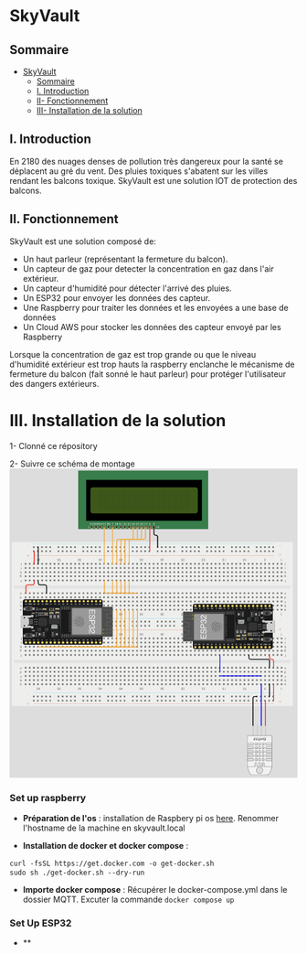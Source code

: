 # SkyVault

## Sommaire

- [SkyVault](#SkyVault)
  - [Sommaire](#sommaire)
  - [I. Introduction](#i-introduction)
  - [II- Fonctionnement](#ii-fonctionnement)
  - [III- Installation de la solution](#iii-installation-de-la-solution)


## I. Introduction

En 2180 des nuages denses de pollution très dangereux pour la santé se déplacent au gré du vent. Des pluies toxiques s'abatent sur les villes rendant les balcons toxique. 
SkyVault est une solution IOT de protection des balcons.

## II. Fonctionnement

SkyVault est une solution composé de:
- Un haut parleur (représentant la fermeture du balcon).
- Un capteur de gaz pour detecter la concentration en gaz dans l'air extérieur.
- Un capteur d'humidité pour détecter l'arrivé des pluies.
- Un ESP32 pour envoyer les données des capteur.
- Une Raspberry pour traiter les données et les envoyées a une base de données
- Un Cloud AWS pour stocker les données des capteur envoyé par les Raspberry

Lorsque la concentration de gaz est trop grande ou que le niveau d'humidité extérieur est trop hauts la raspberry enclanche le mécanisme de fermeture du balcon (fait sonné le haut parleur) pour protéger l'utilisateur des dangers extérieurs.

# III. Installation de la solution

1- Clonné ce répository

2- Suivre ce schéma de montage ![schéma installation](img/schema_montage.png)

### Set up raspberry
- **Préparation de l'os** : installation de Raspbery pi os [here](https://www.raspberrypi.com/software/). Renommer l'hostname de la machine en skyvault.local        

- **Installation de docker et docker compose** : 
```
curl -fsSL https://get.docker.com -o get-docker.sh
sudo sh ./get-docker.sh --dry-run
```
- **Importe docker compose** : Récupérer le docker-compose.yml dans le dossier MQTT. Excuter la commande ``` docker compose up ```

### Set Up ESP32
- **
